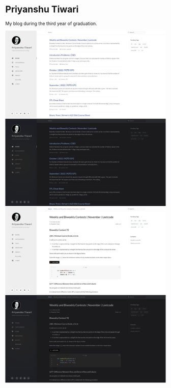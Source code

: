 # Priyanshu Tiwari

My blog during the third year of graduation.

![2](./images/2.png)
![3](./images/3.png)
![4](./images/4.png)
![1](./images/1.png)